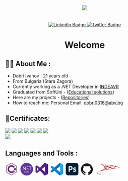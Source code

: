 <div id="header" align="center">
  <img src="https://cdn.discordapp.com/attachments/837093180783722536/1263529657937170513/png-transparent-laptop-computer-laptop-icon-flat-laptop-electronics-computer-happy-birthday-vector-images-thumbnail-removebg-preview.png?ex=669a9131&is=66993fb1&hm=4f996c15a6c97a9f90f9cb225854ebcf943c9ab99ab2c41816d3fed095dbb39f&" width="150"/>
<div id="badges">
    <br></br>
  <a href="https://www.linkedin.com/in/dobri-ivanov/">
    <img src="https://img.shields.io/badge/LinkedIn-blue?style=for-the-badge&logo=linkedin&logoColor=white" alt="LinkedIn Badge"/>
  </a>
  <a href="https://twitter.com/dobri_iivanov">
    <img src="https://img.shields.io/badge/Twitter-blue?style=for-the-badge&logo=twitter&logoColor=white" alt="Twitter Badge"/>
  </a>
  <h1 align="center" >Welcome</h1>
 </div>
</div>

## :man_technologist: About Me :
 - Dobri Ivanov | 21 years old
 - From Bulgaria (Stara Zagora)
 - Currently working as a .NET Developer in [INDEAVR](https://indeavr.com/)
 - Graduated from SoftUni - ([Educational solutions](https://github.com/dobri-ivanov/Coding-SoftUni-CSharp))
 - Here are my projects - ([Repositories](https://github.com/dobri-ivanov?tab=repositories))
 - How to reach me:  Personal Email: dobri0316@abv.bg

## 📑Certificates:
 <div>
  <img src="https://cdn.discordapp.com/attachments/837093180783722536/1019654580847517778/124984.jpg?ex=6699f394&is=6698a214&hm=c8bdd611cc4ff0c2b42d596429e23e6b9cdd3211b2e3d5c1f47a4691708446be&" width="24%"/>
  <img src="https://cdn.discordapp.com/attachments/837093180783722536/1019654894346580048/139379.jpg?ex=6699f3df&is=6698a25f&hm=ac5c4d7cce4a812a26c853458b75c4ca051ac0c16cea30a887cc02bfd0f0ce05&" width="24%"/>
  <img src="https://cdn.discordapp.com/attachments/837093180783722536/1034831429756010627/144009.jpg?ex=669a73df&is=6699225f&hm=f4c7459007907b1e2b7638fc8c9cd8bd8f1214d7ef51388dbc4673d59389417d&" width="24%"/>
  <img src="https://cdn.discordapp.com/attachments/837093180783722536/1052181951429222410/150766.jpg?ex=669a4acd&is=6698f94d&hm=faa77521580df9baa0c850309c9e0062c4b769d755c34853e8e5bb070c4a9262&" width="24%"/>
  <img src="https://cdn.discordapp.com/attachments/837093180783722536/1077189472870998076/157881.jpg?ex=669a4d5f&is=6698fbdf&hm=1059bbb06ccecc95511f88c3caeaf93b0848ea68c400b1f3e23d4c671c7b4e9e&" width="24%"/>
  <img src="https://cdn.discordapp.com/attachments/837093180783722536/1092806204390129674/164912.jpg?ex=669a6d16&is=66991b96&hm=8d7c60fbd485410e05bdd0ca7f09c6a7b9e4cc79e2bfea2cc89a12ee0a310299&" width="24%"/>
  <img src="https://cdn.discordapp.com/attachments/837093180783722536/1123302313440837817/175346.jpg?ex=6699f80d&is=6698a68d&hm=46115b0ad56f3d34fb3e140ec67827dc6c6a4afd4e88c95a338503d5d37ed376&" width="24%"/>
</div>

 <div>
  <img src="https://cdn.discordapp.com/attachments/837093180783722536/1097460183178948628/Database-certificate-Certiport.jpg?ex=669a37f1&is=6698e671&hm=121392f2e0525355cec33a1ab263245ea372324a09998f1d4f3affdac7e788d8&" width="40%"/>
</div>

## Languages and Tools :
<div>
  <img src="https://github.com/devicons/devicon/blob/master/icons/csharp/csharp-line.svg" title="CSharp" alt="CSharp" width="40" height="40"/>&nbsp;
  <img src="https://github.com/devicons/devicon/blob/master/icons/dotnetcore/dotnetcore-original.svg" title=".NET CORE" alt=".NET CORE" width="40" height="40"/>&nbsp;
  <img src="https://github.com/devicons/devicon/blob/master/icons/visualstudio/visualstudio-plain.svg" title="Visual Studio" alt="VS" width="40" height="40"/>&nbsp;
  <img src="https://github.com/devicons/devicon/blob/master/icons/vscode/vscode-original.svg" title="VSCode" alt="VSCode" width="40" height="40"/>&nbsp;
  <img src="https://github.com/devicons/devicon/blob/master/icons/photoshop/photoshop-plain.svg"  title="Photoshop" alt="PS" width="40" height="40"/>&nbsp;
  <img src="https://github.com/devicons/devicon/blob/master/icons/github/github-original.svg" title="Github" alt="GITHUB" width="40" height="40"/>&nbsp;
  <img src="https://github.com/devicons/devicon/blob/master/icons/microsoftsqlserver/microsoftsqlserver-original.svg" title="MS SQL" alt="MS SQL" width="80" height="40"/>&nbsp;
</div>

